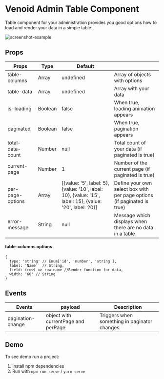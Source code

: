 # Venoid Admin Table Component

Table component for your administration provides you good options how to load and render your data in a simple table.

![screenshot-example](https://bitbucket.org/venoid/admin-table/raw/a8d03e2292c2e1757405fee426075b8f9439fd4a/images/example.png)

## Props
| Props         | Type    | Default   |                                      |
|---------------|---------|-----------|--------------------------------------|
| table-columns | Array   | undefined | Array of objects with options        |
| table-data    | Array   | undefined | Array with your data                 |
| is-loading    | Boolean | false     | When true, loading animation appears |
| paginated     | Boolean | false     | When true, pagination appears        |
| total-data-count | Number | null     | Total count of your data (if paginated is true) |
| current-page   | Number  | 1         | Number of the current page (if paginated is true) |
| per-page-options   | Array  | [{value: '5', label: 5}, {value: '10', label: 10}, {value: '15', label: 15}, {value: '20', label: 20}]         | Define your own select box with per page options (if paginated is true) |
| error-message | String | null | Message which displays when there are no data in a table |

#### table-columns options
```
{
  type: 'string' // Enum['id', 'number', 'string ],
  label: 'Name'  // String,
  field: (row) => row.name //Render function for data,
  width: '60' // String
}
```

## Events
| Events        | payload    | Description   |
|---------------|---------|-----------|
| pagination-change   | object with currentPage and perPage | Triggers when something in paginator changes. |

## Demo
To see demo run a project:

1. Install npm dependencies
2. Run with `npm run serve` / `yarn serve`
